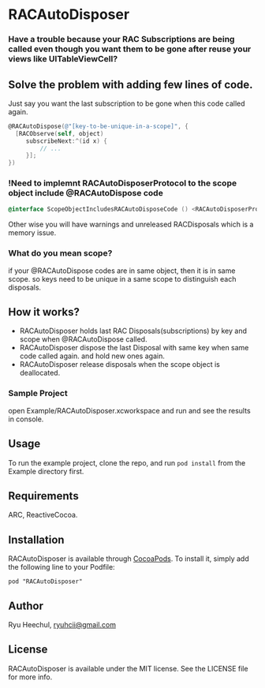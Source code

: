 # RACAutoDisposer

### Have a trouble because your RAC Subscriptions are being called even though you want them to be gone after reuse your views like UITableViewCell?

## Solve the problem with adding few lines of code.

Just say you want the last subscription to be gone when this code called again.

```objective-c
@RACAutoDispose(@"[key-to-be-unique-in-a-scope]", {
  [RACObserve(self, object)
     subscribeNext:^(id x) {
         // ...
     }];
})
```

### !Need to implemnt RACAutoDisposerProtocol to the scope object include @RACAutoDispose code

```objective-c
@interface ScopeObjectIncludesRACAutoDisposeCode () <RACAutoDisposerProtocol>
```

Other wise you will have warnings and unreleased RACDisposals which is a memory issue.

### What do you mean scope?

if your @RACAutoDispose codes are in same object, then it is in same scope.
so keys need to be unique in a same scope to distinguish each disposals.


## How it works?

- RACAutoDisposer holds last RAC Disposals(subscriptions) by key and scope when @RACAutoDispose called.
- RACAutoDisposer dispose the last Disposal with same key when same code called again. and hold new ones again.
- RACAutoDisposer release disposals when the scope object is deallocated.

### Sample Project

open Example/RACAutoDisposer.xcworkspace and run and see the results in console.

## Usage

To run the example project, clone the repo, and run `pod install` from the Example directory first.

## Requirements

ARC, ReactiveCocoa.

## Installation

RACAutoDisposer is available through [CocoaPods](http://cocoapods.org). To install
it, simply add the following line to your Podfile:

    pod "RACAutoDisposer"

## Author

Ryu Heechul, ryuhcii@gmail.com

## License

RACAutoDisposer is available under the MIT license. See the LICENSE file for more info.
